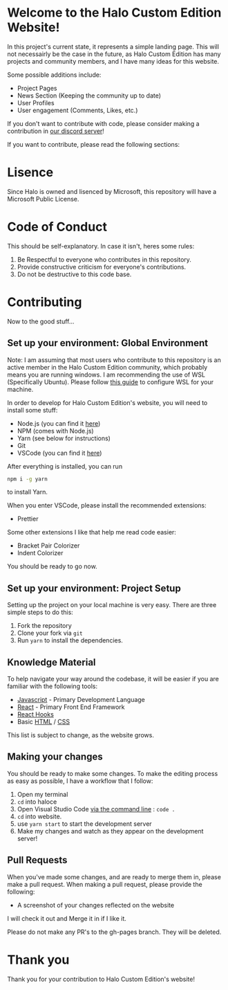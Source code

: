 # Welcome to the Halo Custom Edition Website!

In this project's current state, it represents a simple landing page. This will not necessairly be the case in the future, as Halo Custom Edition has many projects and community members, and I have many ideas for this website.

Some possible additions include:

- Project Pages
- News Section (Keeping the community up to date)
- User Profiles
- User engagement (Comments, Likes, etc.)

If you don't want to contribute with code, please consider making a contribution in [our discord server](https://discord.gg/73zHwAz)!

If you want to contribute, please read the following sections:

# Lisence

Since Halo is owned and lisenced by Microsoft, this repository will have a Microsoft Public License.

# Code of Conduct

This should be self-explanatory. In case it isn't, heres some rules:

1. Be Respectful to everyone who contributes in this repository.
2. Provide constructive criticism for everyone's contributions.
3. Do not be destructive to this code base.

# Contributing

Now to the good stuff...

## Set up your environment: Global Environment

Note: I am assuming that most users who contribute to this repository is an active member in the Halo Custom Edition community, which probably means you are running windows. I am recommending the use of WSL (Specifically Ubuntu). Please follow [this guide](https://docs.microsoft.com/en-us/windows/wsl/install-win10) to configure WSL for your machine.

In order to develop for Halo Custom Edition's website, you will need to install some stuff:

- Node.js (you can find it [here](https://nodejs.org/en/))
- NPM (comes with Node.js)
- Yarn (see below for instructions)
- Git
- VSCode (you can find it [here](https://code.visualstudio.com/))

After everything is installed, you can run

```sh
npm i -g yarn
```

to install Yarn.

When you enter VSCode, please install the recommended extensions:

- Prettier

Some other extensions I like that help me read code easier:

- Bracket Pair Colorizer
- Indent Colorizer

You should be ready to go now.

## Set up your environment: Project Setup

Setting up the project on your local machine is very easy. There are three simple steps to do this:

1. Fork the repository
2. Clone your fork via `git`
3. Run `yarn` to install the dependencies.

## Knowledge Material

To help navigate your way around the codebase, it will be easier if you are familiar with the following tools:

- [Javascript](https://www.w3schools.com/js/default.asp) - Primary Development Language
- [React](https://reactjs.org/) - Primary Front End Framework
- [React Hooks](https://reactjs.org/hooks)
- Basic [HTML](https://www.w3schools.com/html/default.asp) / [CSS](https://www.w3schools.com/css/default.asp)

This list is subject to change, as the website grows.

## Making your changes

You should be ready to make some changes. To make the editing process as easy as possible, I have a workflow that I follow:

1. Open my terminal
2. `cd` into haloce
3. Open Visual Studio Code [via the command line](https://code.visualstudio.com/docs/editor/command-line) : `code .`
4. `cd` into website.
5. use `yarn start` to start the development server
6. Make my changes and watch as they appear on the development server!

## Pull Requests

When you've made some changes, and are ready to merge them in, please make a pull request. When making a pull request, please provide the following:

- A screenshot of your changes reflected on the website

I will check it out and Merge it in if I like it.

Please do not make any PR's to the gh-pages branch. They will be deleted.

# Thank you

Thank you for your contribution to Halo Custom Edition's website!
